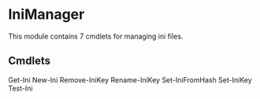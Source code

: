 # IniManager
This module contains 7 cmdlets for managing ini files.

## Cmdlets
Get-Ini
New-Ini
Remove-IniKey
Rename-IniKey
Set-IniFromHash
Set-IniKey
Test-Ini
